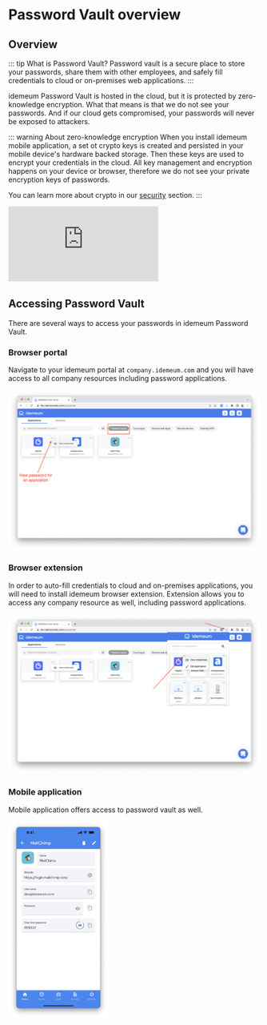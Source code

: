 # Password Vault overview

## Overview
::: tip What is Password Vault?
Password vault is a secure place to store your passwords, share them with other employees, and safely fill credentials to cloud or on-premises web applications.
:::

idemeum Password Vault is hosted in the cloud, but it is protected by zero-knowledge encryption. What that means is that we do not see your passwords. And if our cloud gets compromised, your passwords will never be exposed to attackers. 

::: warning About zero-knowledge encryption 
When you install idemeum mobile application, a set ot crypto keys is created and persisted in your mobile device's hardware backed storage. Then these keys are used to encrypt your credentials in the cloud. All key management and encryption happens on your device or browser, therefore we do not see your private encryption keys of passwords.

You can learn more about crypto in our [security](./security-whitepaper.html) section.
:::

<div class='embed-container'><iframe src='https://www.youtube.com/embed/udsbzdEnhkg' frameborder='0' allowfullscreen></iframe></div>

## Accessing Password Vault
There are several ways to access your passwords in idemeum Password Vault. 

### Browser portal
Navigate to your idemeum portal at `company.idemeum.com` and you will have access to all company resources including password applications. 

![Browser access](./images/vault/vault-browser.png)

### Browser extension
In order to auto-fill credentials to cloud and on-premises applications, you will need to install idemeum browser extension. Extension allows you to access any company resource as well, including password applications.

![Extension access](./images/vault/vault-extension.png)

### Mobile application
Mobile application offers access to password vault as well.

<img src="./images/vault/mobile-copy.png" width="200px">
